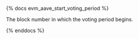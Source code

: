 {% docs evm_aave_start_voting_period %}

The block number in which the voting period begins.

{% enddocs %}
